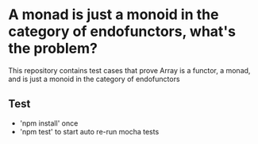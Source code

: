 # A monad is just a monoid in the category of endofunctors, what's the problem?

This repository contains test cases that prove Array is a functor, a monad, and is just a monoid in the category of endofunctors

## Test

- 'npm install' once
- 'npm test' to start auto re-run mocha tests

